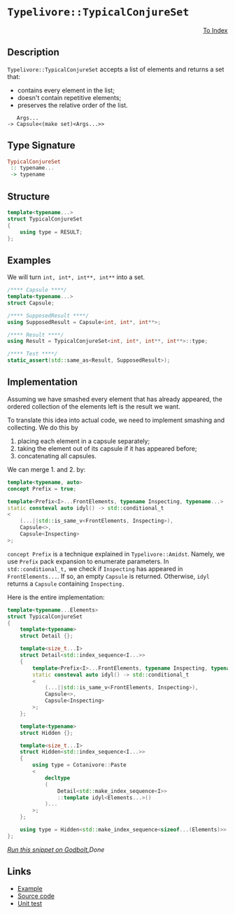 <!-- Copyright 2024 Feng Mofan
SPDX-License-Identifier: Apache-2.0 -->

# `Typelivore::TypicalConjureSet`

<p style='text-align: right;'><a href="../../../facilities/metafunctions.md#typelivore-typical-conjure-set">To Index</a></p>

## Description

`Typelivore::TypicalConjureSet` accepts a list of elements and returns a set that:

- contains every element in the list;
- doesn't contain repetitive elements;
- preserves the relative order of the list.

<pre><code>   Args...
-> Capsule&lt;(make set)&lt;Args...&gt;&gt;</code></pre>

## Type Signature

```Haskell
TypicalConjureSet
 :: typename...
 -> typename
```

## Structure

```C++
template<typename...>
struct TypicalConjureSet
{
    using type = RESULT;
};
```

## Examples

We will turn `int, int*, int**, int**` into a set.

```C++
/**** Capsule ****/
template<typename...>
struct Capsule;

/**** SupposedResult ****/
using SupposedResult = Capsule<int, int*, int**>;

/**** Result ****/
using Result = TypicalConjureSet<int, int*, int**, int**>::type;

/**** Test ****/
static_assert(std::same_as<Result, SupposedResult>);
```

## Implementation

Assuming we have smashed every element that has already appeared, the ordered collection of the elements left is the result we want.

To translate this idea into actual code, we need to implement smashing and collecting.
We do this by

1. placing each element in a capsule separately;
2. taking the element out of its capsule if it has appeared before;
3. concatenating all capsules.

We can merge 1. and 2. by:

```C++
template<typename, auto>
concept Prefix = true;

template<Prefix<I>...FrontElements, typename Inspecting, typename...>
static consteval auto idyl() -> std::conditional_t
<
    (...||std::is_same_v<FrontElements, Inspecting>),
    Capsule<>,
    Capsule<Inspecting>
>;
```

`concept Prefix` is a technique explained in `Typelivore::Amidst`.
Namely, we use `Prefix` pack expansion to enumerate parameters.
In `std::conditional_t,` we check if `Inspecting` has appeared in `FrontElements...`.
If so, an empty `Capsule` is returned.
Otherwise, `idyl` returns a `Capsule` containing `Inspecting.`

Here is the entire implementation:

```C++
template<typename...Elements>
struct TypicalConjureSet
{
    template<typename>
    struct Detail {};

    template<size_t...I>
    struct Detail<std::index_sequence<I...>>
    {
        template<Prefix<I>...FrontElements, typename Inspecting, typename...>
        static consteval auto idyl() -> std::conditional_t
        <
            (...||std::is_same_v<FrontElements, Inspecting>),
            Capsule<>,
            Capsule<Inspecting>
        >;
    };

    template<typename>
    struct Hidden {};

    template<size_t...I>
    struct Hidden<std::index_sequence<I...>>
    {
        using type = Cotanivore::Paste
        <
            decltype
            (
                Detail<std::make_index_sequence<I>>
                ::template idyl<Elements...>()
            )...
        >;
    };

    using type = Hidden<std::make_index_sequence<sizeof...(Elements)>>::type;
};
```

[*Run this snippet on Godbolt.*](https://godbolt.org/#z:OYLghAFBqd5QCxAYwPYBMCmBRdBLAF1QCcAaPECAMzwBtMA7AQwFtMQByARg9KtQYEAysib0QXACx8BBAKoBnTAAUAHpwAMvAFYTStJg1DIApACYAQuYukl9ZATwDKjdAGFUtAK4sGIAKwAzKSuADJ4DJgAcj4ARpjEEhoAnKQADqgKhE4MHt6%2BAcEZWY4C4ZExLPGJXCm2mPalDEIETMQEeT5%2BQfWNOS1tBOXRcQlJqQqt7Z0FPZODw5XV4wCUtqhexMjsHAD0AFSHR8cnp/u7JhoAggdHANQAIphprozIeJgKd8cX17dnAJOvyulxBZkCEWQ3iwdxMgTcXkctEIAE84dhQeYIQwoV4YXC3MhJugsFR0Zi/sc7spiJgaKpvkdgQRMCw0gYWQSCCiXsw2KQ7kxEahydc0DjngRqbT6bDAg87gRiF5MHCrNdQf99nc3Ew0govPRGYdmaz2UxOfDubzWJgAHQO0VXSbKhw6vUG%2Bhqik3KkeVoMPAANxI7BAABUeXhRLRlExJphjedQXzPmkmNsdagA8HQ7CAOzqkHXFlsjmqq08xi2h12p0urxuyNpaNiOMJgtWfMPb0av67O4WeOJ3VKEA%2B0vmy1ua3VtjUjMAa0w7lkTAiCXrSsbUubrdj8enceQy9XgnXkWITpMhdBd3vdy8WSMiqrcoVx9PHnPG6vgSLN49v%2BPq7AOABKmDIJsWRBiOw7jn2VyTuWmLwneD7IRaFYzlWqa1uidxQvGXzfq0v5XKQ6H3ph06znhjqBNghEGAoJFrr%2BNhUa%2BNpsLW2D0GwgjOgKXF0TWDr8ayjAEBYCiUdcD7cXO9oOgA8gQCAJAoqEYtcDZNlGMbttOpEXgkILwpJgkEM6%2BGMQKpkcQSVnSbJdnYAK6macQCjuZit4KQ%2BT4RMASnvnce5GYeqqBfeBJcYpjmXhZbguUJvkOgKaUyRldb2QlD5eVp%2BGxXK2AgCAs69iC3bVf5PaIVqgLNcmlL3AAkmWUnnk0SbAk1LUAsCoI0dhYm8RJAnSdpjGgvpu6GWI37aJsmBCJgBD%2BUWimjVyuG2k6inzY8G3rrQnaAXVpW7fCWQAF6YAA%2BgQtbtYdD7HU8ZG0ASxIVREWCqI9SgAI4qhKBLtX5s2lTe22KRhZoofCNJ0ngqiQ%2BitYAGLELI2VyUpqZ3O1DAKC8DghQK40qXlulXAjH2tI4yCEQICZBmIgrCnceDoCitAQCsdwALQEX9KACPgTRiM9BVxWhpWM/eED4fmbg3m4Et4AowO2o9QYErj%2BNTYIhOk%2BTkGOEY6JrPLCO6vqhrYei8kM8riUes7kNkxT1vAO9jPksBsO1SHxbu9RSNYXtPEVvTR3bm6AASfNYAwF1hwB13R9O91PS9DpvTDkd3Mdqckowv0EOg/0MIDwOYGDbzYVDDEYiXilw/bwUvrO4X%2BoYua0hVkVttF9vxUrytYFCVXT4zED2x7X1ndXtcgCwTDLo9AOYEDoPg9smOzZ3HvKxVo28/zP2WabBC5eiQvLw%2BKwlaXXeMZfVbVV3Wc%2BopXuoV%2B5wgVBXdO68Kpbx3nvA%2BTcj7YXzqgKgtYIAExWMHcqlUf7h0urgtqg0mSaipNgVQrB2SJh%2BMQwhRDEJYkhNCRMBJxTbDSA/a8BDtSO09JQ2hSFc5jX2hNOmc0k5Sm4d7fBvp7hCC8GkYoK4IKeilFQ64QC7iyPkZkRRnxDRSlAe6J2Xp4QRAIAKUx%2BxzGCEOMHbO0jDh3CUXovqoJ1FONoPo%2BUEVFq0GWqtdam0TGCCsQQSxvNrFhIsfsdE38XhXXsdqcMnwVF8PmCzR6xEEgEAgBLBQ%2Bt4wEncWYjRciFHoCKbbNUHA1i0E4P4XgfgOBaFIKgTgGtLDWDLhsLYTDwQ8FIAQTQ1S1iLgCJIO0GgAAcZgzDJGSFwfwUzJlcHzPmaQtSOCSF4CwJIGhSCNOaa0jgvAFAgD2YMpp1TSBwFgDARAIANgEDSIicglA0BsjoAkKItpOCqEmQANhFv8yQdxgDIFZlIO0ZheArkICQPmeh%2BCCBEGIdgUgZCCEUCodQlzSC6C4KQAA7sQPUnAeA1LqQ0oZLTOCqURM8qUyC7h/MBcC0F4K7iQrMHcCAHgPn0GILCPpKxeAXK0GsCASB3ktgFa8iA0rPmJGAFIMwfA6Ash8pQWI1LYgRDaCiMlvBdXMGICiVSsRtBW0NaQd51lVIMFoAa3FWBYheGALqWgtBTncF4FgLeRhxDOrwLSSmsFvXNP3pBREOx%2BmmIaNS5EsQSWmo8FgalSo8A7J9aQWCxBYjaKeP64AyIjBDLWFQAwwAFAADUPiEtUrya1SLhAxjRdIZtWK1DUvxfoQwxhrDWH0HgWIpzIBrFQGwnI3qRbElAaYDplgzCHNzcQPmnx4BrDsFbHILh64zD8ASsIG4lhjAJcUbIAh916HPU0RYowai9G3QIAY0xPBdD0Fuymz6phDGPfej9P6r0EvmO0O9VRT2bu6dsCQFKOD1P2dSo5zKAVApBWCiF4zuVoOliQIVgQuAioGWWtYmkmBYESELUgozJCBDtMkQIayNCSDMJIf5GgND%2BH%2BakDZWzSA7Pw3af5XB/mTOSMs/5/hJALPo/8hDuKjknLOURy5Eq7mSoefSl5FB5WoH5V8n5HA2gsCDPmEWTBmJ9s5ckO0XAJkwpw6u2uBLm0ovEOijtSgu24t0Kq4lpKfWwfgwc3gRy6VPMRHcJlLLUMWZfFwaztmNA8r5TKhIeGzCEbFVc9TCrZXady2MIiRh4u1DVR4rSWqdV6tNda41%2BrzWWocNa210l7WOupS6t1HqvXWr9X2wNzT8AhscGG6lkaoIsmtXGjZzTE3JpRKmnYzSM1Zv6bm/NShC39ZCmWvglaa11obYwJtshXNtoxfITzOLmk%2Bd7aW%2BdVhLBDpHRulpk72acBnTXOdA7F3LoSI59dY7H1fr8BAVwQGQj1zA8sM9mQL25DfQUOHJQcgw9PSDpoL6OhI4PZj/oP70cPpAzj/IeOSdE5g%2BsTY0GCP6EpXJw5nBkOspBUV0K8WbMTJ5bgOFgqsQEdFcR0gpHyOUFg7x/j1mmP5n8MkVZgRmOsak4zkLnBFPnN2zc%2B5jyGVyoK8Qb5bBOBGbZSwBQQZWZBk5%2BWSY9m%2BcIuc6d1tEh22yE7ddnQIBgh%2BbSIawLVL5O0s04yqgzKzcW6tzbrCkxku6dS/z8EgRMta6lfHxV%2Bv08CpAJb%2BRBt4uPVtwQR6qhgVlY1aciA2rcV1Zq9m2vZqLVWuzS1wQbWnWDcwK691YgevZr6wGpbvrg3btG7i8b0apuCHjbiub%2BrFvptXat3g62C2sm26WlTe2mBVtrZgetjbs0uZd%2B593V3u3e7u/2hdNhE2jsoxOpo3rdh/Qe9YJdIWV1rvv5uhoT6wcQ6456BHoVD/oo4I6Q43po5/rgbE5/6g7Y6Q6fpY6E4wGw62CAZAHAaoGgGwFU4KBQZooB6q40ocDh4grm6W53DW7WZF484OZ4aC7KbiokaYBkZjCUY8bbIgCzJ2iBCBD%2BCLJSbsb8H5giYkEKa2BKZZYrAjIgCSD%2BB0YrL5jsaTKSDzJcDTJmCyYbKBCB5M7HLMHDL04cDQoSHq5GGyE5paQ7qSBAA%3D%3D)$Done$

## Links

- [Example](../../../code/facilities/metafunctions/typelivore/typical_conjure_set/implementation.hpp)
- [Source code](../../../../conceptrodon/descend/typelivore/conjure_set.hpp)
- [Unit test](../../../../tests/unit/metafunctions/typelivore/typical_conjure_set.test.hpp)
